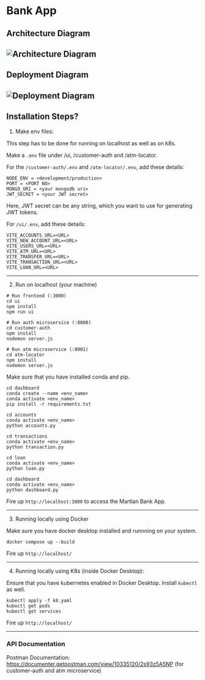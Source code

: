# Bank App

## Architecture Diagram

![Architecture Diagram](https://drive.google.com/uc?export=view&id=1uOTKOxVo8cidruOcwOfWJmYh0nsA1Jmf)
---

## Deployment Diagram

![Deployment Diagram](https://drive.google.com/uc?export=view&id=12XdwhGQBlh5HsciOr8i4q2mF8m5MSHCQ)
---

## Installation Steps?

1. Make env files:

This step has to be done for running on localhost as well as on k8s. 

Make a `.env` file under /ui, /customer-auth and /atm-locator.

For the `/customer-auth/.env` and `/atm-locator/.env`, add these details:

```
NODE_ENV = <development/production>
PORT = <PORT NO>
MONGO_URI = <your mongodb uri>
JWT_SECRET = <your JWT secret>
```
Here, JWT secret can be any string, which you want to use for generating JWT tokens.


For `/ui/.env`, add these details:

```
VITE_ACCOUNTS_URL=<URL>
VITE_NEW_ACCOUNT_URL=<URL>
VITE_USERS_URL=<URL>
VITE_ATM_URL=<URL>
VITE_TRANSFER_URL=<URL>
VITE_TRANSACTION_URL=<URL>
VITE_LOAN_URL=<URL>
```

---

2. Run on localhost (your machine)

```
# Run frontend (:3000)
cd ui
npm install
npm run ui
```

```
# Run auth microservice (:8000)
cd customer-auth
npm install
nodemon server.js
```

```
# Run atm microservice (:8001)
cd atm-locator
npm install
nodemon server.js
```

Make sure that you have installed conda and pip.
```
cd dashboard
conda create --name <env_name>
conda activate <env_name>
pip install -r requirements.txt
```

```
cd accounts
conda activate <env_name>
python accounts.py
```

```
cd transactions
conda activate <env_name>
python transaction.py
```

```
cd loan
conda activate <env_name>
python loan.py
```

```
cd dashboard
conda activate <env_name>
python dashboard.py
```

Fire up `http://localhost:3000` to access the Martian Bank App.

---

3. Running locally using Docker 

Make sure you have docker desktop installed and runnning on your system.

```
docker compose up --build
```
Fire up `http://localhost/`

---

4. Running locally using K8s (inside Docker Desktop):

Ensure that you have kubernetes enabled in Docker Desktop. Install `kubectl` as well.

```
kubectl apply -f k8.yaml
kubectl get pods
kubectl get services
```
Fire up `http://localhost/`

--- 

### API Documentation

Postman Documentation: https://documenter.getpostman.com/view/10335120/2s93z5A5NP
(for customer-auth and atm microservice)